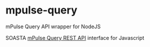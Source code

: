 # mpulse-query

mPulse Query API wrapper for NodeJS

SOASTA [mPulse Query REST API](http://cloudlink.soasta.com/t5/Knowledge-Base/mPulse-Query-API/ba-p/17077) interface for Javascript

